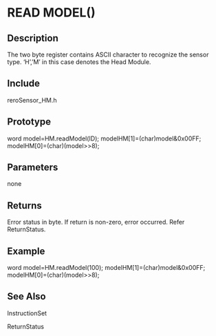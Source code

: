 # READ MODEL() #

## Description ##
The two byte register contains ASCII character to recognize the sensor type. ‘H’,’M’ in this case denotes the  Head Module.

## Include ##
reroSensor_HM.h

## Prototype ##
word model=HM.readModel(ID);
  modelHM[1]=(char)model&0x00FF;
  modelHM[0]=(char)(model>>8);
  
## Parameters ##
none

## Returns ##
Error status in byte. If return is non-zero, error occurred. Refer ReturnStatus.

## Example ##
word model=HM.readModel(100);
modelHM[1]=(char)model&0x00FF;
modelHM[0]=(char)(model>>8);
  
## See Also ##

InstructionSet

ReturnStatus
